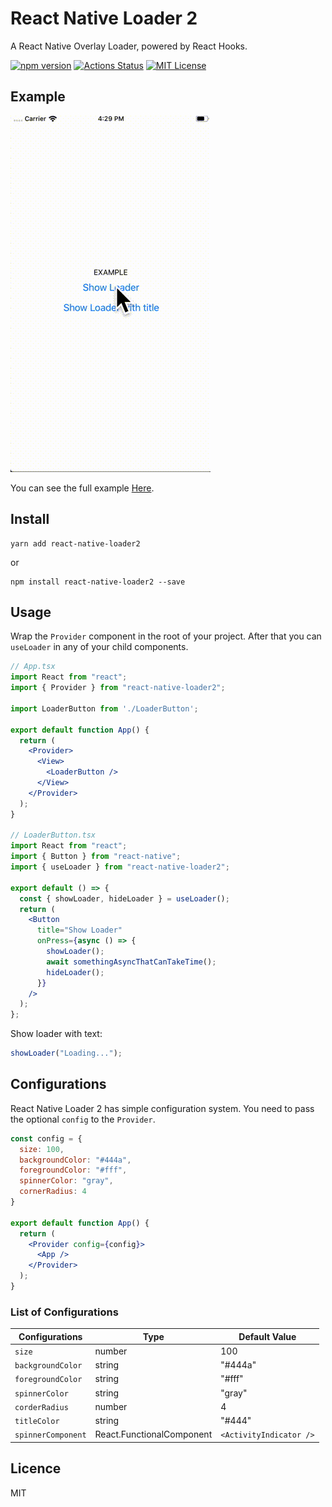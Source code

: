 # React Native Loader 2

A React Native Overlay Loader, powered by React Hooks.

[![npm version](https://badge.fury.io/js/react-native-loader2.svg)](https://badge.fury.io/js/react-native-loader2)
[![Actions Status](https://github.com/kawamurakazushi/react-native-loader2/workflows/react-native-loader2/badge.svg)](https://github.com/kawamurakazushi/react-native-loader2/actions)
[![MIT License](https://img.shields.io/badge/license-MIT-blue.svg?style=flat)](LICENSE)

## Example

![hero](images/example.gif)

You can see the full example [Here](https://github.com/kawamurakazushi/react-native-loader2/tree/master/example).


## Install

```
yarn add react-native-loader2
```
or
```
npm install react-native-loader2 --save
```

## Usage

Wrap the `Provider` component in the root of your project. After that you can `useLoader` in any of your child components.

```jsx
// App.tsx
import React from "react";
import { Provider } from "react-native-loader2";

import LoaderButton from './LoaderButton';

export default function App() {
  return (
    <Provider>
      <View>
        <LoaderButton />
      </View>
    </Provider>
  );
}

// LoaderButton.tsx
import React from "react";
import { Button } from "react-native";
import { useLoader } from "react-native-loader2";

export default () => {
  const { showLoader, hideLoader } = useLoader();
  return (
    <Button
      title="Show Loader"
      onPress={async () => {
        showLoader();
        await somethingAsyncThatCanTakeTime();
        hideLoader();
      }}
    />
  );
};

```

Show loader with text:

```jsx
showLoader("Loading...");
```


## Configurations

React Native Loader 2 has simple configuration system.
You need to pass the optional `config` to the `Provider`.


```jsx
const config = {
  size: 100,
  backgroundColor: "#444a",
  foregroundColor: "#fff",
  spinnerColor: "gray",
  cornerRadius: 4
}

export default function App() {
  return (
    <Provider config={config}>
      <App />
    </Provider>
  );
}
```

### List of Configurations

| Configurations     | Type                      | Default Value           |
| ------------------ | ------------------------- | ----------------------- |
| `size`             | number                    | 100                     |
| `backgroundColor`  | string                    | "#444a"                 |
| `foregroundColor`  | string                    | "#fff"                  |
| `spinnerColor`     | string                    | "gray"                  |
| `corderRadius`     | number                    | 4                       |
| `titleColor`       | string                    | "#444"                  |
| `spinnerComponent` | React.FunctionalComponent | `<ActivityIndicator />` |


## Licence
MIT